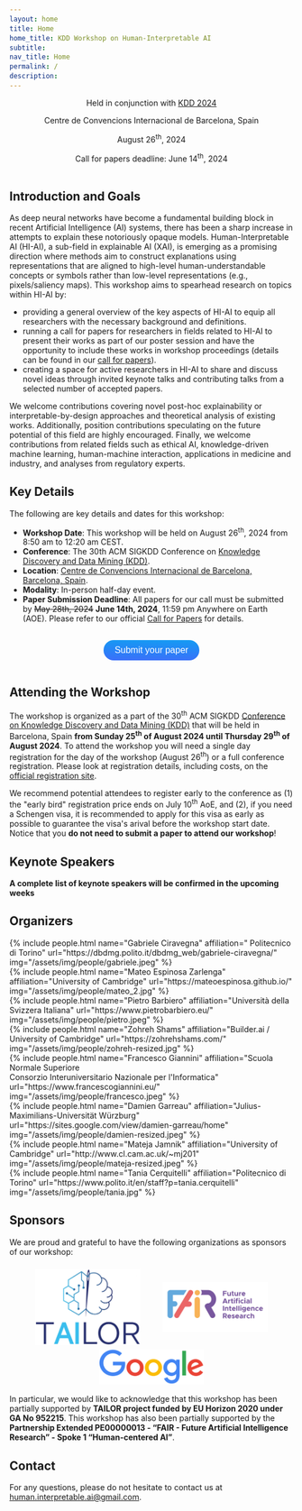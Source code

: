 ```yaml
---
layout: home
title: Home
home_title: KDD Workshop on Human-Interpretable AI
subtitle:
nav_title: Home
permalink: /
description:
---
```


<style>
    .button-submit {
    align-items: center;
    appearance: none;
    background-color: #3EB2FD;
    background-image: linear-gradient(1deg, #4F58FD, #149BF3 99%);
    background-size: calc(100% + 20px) calc(100% + 20px);
    border-radius: 100px;
    border-width: 0;
    box-shadow: none;
    box-sizing: border-box;
    color: #FFFFFF;
    cursor: pointer;
    display: inline-flex;
    font-family: CircularStd,sans-serif;
    font-size: 1rem;
    height: auto;
    justify-content: center;
    line-height: 1.5;
    padding: 6px 20px;
    position: relative;
    text-align: center;
    text-decoration: none;
    transition: background-color .2s,background-position .2s;
    user-select: none;
    -webkit-user-select: none;
    touch-action: manipulation;
    vertical-align: top;
    white-space: nowrap;
    }

    .button-submit:active,
    .button-submit:focus {
    outline: none;
    }

    .button-submit:hover {
    background-position: -20px -20px;
    }

    .button-submit:focus:not(:active) {
    box-shadow: rgba(40, 170, 255, 0.25) 0 0 0 .125em;
    }
    .logo-row {
    display: flex;
    flex-wrap: wrap;
    padding: 0 20px;
    text-align: center;
    margin-left: auto;
    margin-right: auto;
    justify-content: center;
    align-items: center;     /* vertical centering   */
    }

    /* Create four equal columns that sits next to each other */
    .logo-column {
    flex: 25%;
    max-width: 40%;
    padding: 0 20px;
    }

    .logo-column img {
    margin-top: 8px;
    vertical-align: middle;
    width: 100%;
    }

    /* Responsive layout - makes a two column-layout instead of four columns */
    @media screen and (max-width: 800px) {
    .logo-column {
        flex: 50%;
        max-width: 50%;
    }
    }

    /* Responsive layout - makes the two columns stack on top of each other instead of next to each other */
    @media screen and (max-width: 600px) {
    .logo-column {
        flex: 100%;
        max-width: 100%;
    }
    }
</style>

<div style="margin: auto; text-align: center;">
  Held in conjunction with <a href="https://kdd2024.kdd.org/">KDD 2024</a><br>

  Centre de Convencions Internacional de Barcelona, Spain<br>

  August 26<sup>th</sup>, 2024<br>

  Call for papers deadline: June 14<sup>th</sup>, 2024<br><br>
</div>

## Introduction and Goals

As deep neural networks have become a fundamental building block in recent Artificial Intelligence (AI) systems, there has been a sharp increase in attempts to explain these notoriously opaque models. Human-Interpretable AI (HI-AI), a sub-field in explainable AI (XAI), is emerging as a promising direction where methods aim to construct explanations using representations that are aligned to high-level
human-understandable concepts or symbols rather than low-level representations (e.g., pixels/saliency maps). This workshop aims to spearhead research on topics within HI-AI by:

- providing a general overview of the key aspects of HI-AI to equip all researchers with the necessary background and definitions.
- running a call for papers for researchers in fields related to HI-AI to present their works as part of our poster session and have the opportunity to include these works in workshop proceedings (details can be found in our [call for papers](/call)).
- creating a space for active researchers in HI-AI to share and discuss novel ideas through invited keynote talks and contributing talks from a selected number of accepted papers.

We welcome contributions covering novel post-hoc explainability or interpretable-by-design approaches and theoretical analysis of existing works. Additionally, position contributions speculating on the future potential of this field are highly encouraged. Finally, we welcome contributions from related fields such as ethical AI, knowledge-driven machine learning, human-machine interaction, applications in medicine and industry, and analyses from regulatory experts.

## Key Details

The following are key details and dates for this workshop:

- **Workshop Date**: This workshop will be held on August 26<sup>th</sup>, 2024 from 8:50 am to 12:20 am CEST.
- **Conference**: The 30th ACM SIGKDD Conference on [Knowledge Discovery and Data Mining (KDD)](https://kdd2024.kdd.org/).
- **Location**: [Centre de Convencions Internacional de Barcelona, Barcelona, Spain](https://ccib.es/).
- **Modality**: In-person half-day event.
- **Paper Submission Deadline**: All papers for our call must be submitted by <s>May 28th, 2024</s> <b>June 14th, 2024</b>, 11:59 pm Anywhere on Earth (AOE). Please refer to our official [Call for Papers](/call) for details.

<div style="text-align: center; margin: auto; padding-top: 3%; padding-bottom: 3%;">
    <button class="button-submit" role="button" type="submit" onclick="window.open('https://openreview.net/group?id=KDD.org/2024/Workshop/HI-AI', '_blank')">Submit your paper</button>
</div>

## Attending the Workshop

The workshop is organized as a part of the 30<sup>th</sup> ACM SIGKDD
[Conference on Knowledge Discovery and Data Mining (KDD)](https://kdd2024.kdd.org/)
that will be held in Barcelona, Spain <b>from Sunday 25<sup>th</sup> of August 2024
until Thursday 29<sup>th</sup> of August 2024</b>. To attend the workshop you will need
a single day registration for the day of the workshop (August 26<sup>th</sup>)
or a full conference registration. Please look at registration details, including
costs, on the [official registration site](https://kdd2024.kdd.org/registration/).

We recommend potential attendees to register early to the conference as
(1) the "early bird" registration price ends on July 10<sup>th</sup> AoE, and
(2), if you need a Schengen visa, it is recommended to apply for this visa as
early as possible to guarantee the visa's arival before the workshop start date.
Notice that you <b>do not need to submit a paper to attend our workshop</b>!

## Keynote Speakers

<b> A complete list of keynote speakers will be confirmed in the upcoming weeks</b>

## Organizers
  <div class="row projects pt-1 pb-1">
      <div class="col-sm-4">
          {% include people.html name="Gabriele Ciravegna" affiliation=" Politecnico di Torino" url="https://dbdmg.polito.it/dbdmg_web/gabriele-ciravegna/" img="/assets/img/people/gabriele.jpeg" %}
      </div>
      <div class="col-sm-4">
          {% include people.html name="Mateo Espinosa Zarlenga" affiliation="University of Cambridge" url="https://mateoespinosa.github.io/" img="/assets/img/people/mateo_2.jpg" %}
      </div>
      <div class="col-sm-4">
        {% include people.html name="Pietro Barbiero" affiliation="Università della Svizzera Italiana" url="https://www.pietrobarbiero.eu/" img="/assets/img/people/pietro.jpeg" %}
      </div>
      <div class="col-sm-4">
          {% include people.html name="Zohreh Shams" affiliation="Builder.ai / University of Cambridge" url="https://zohrehshams.com/" img="/assets/img/people/zohreh-resized.jpg" %}
      </div>
      <div class="col-sm-4">
          {% include people.html name="Francesco Giannini" affiliation="Scuola Normale Superiore <br> Consorzio Interuniversitario Nazionale per l'Informatica" url="https://www.francescogiannini.eu/" img="/assets/img/people/francesco.jpeg" %}
      </div>
      <div class="col-sm-4">
          {% include people.html name="Damien Garreau" affiliation="Julius-Maximilians-Universität Würzburg" url="https://sites.google.com/view/damien-garreau/home" img="/assets/img/people/damien-resized.jpeg" %}
      </div>
      <div class="col-sm-4">
          {% include people.html name="Mateja Jamnik" affiliation="University of Cambridge" url="http://www.cl.cam.ac.uk/~mj201" img="/assets/img/people/mateja-resized.jpeg" %}
      </div>
      <div class="col-sm-4">
          {% include people.html name="Tania Cerquitelli" affiliation="Politecnico di Torino" url="https://www.polito.it/en/staff?p=tania.cerquitelli" img="/assets/img/people/tania.jpg" %}
      </div>

  </div>

## Sponsors
We are proud and grateful to have the following organizations as sponsors of our workshop:

<div class="logo-row">
    <div class="logo-column">
        <a href="https://tailor-network.eu/" rel="external nofollow noopener" target="_blank"><img src="/assets/img/logo_TAILOR.jpeg"></a>
    </div>
    <div class="logo-column">
         <a href="https://fondazione-fair.it/en/" rel="external nofollow noopener" target="_blank"><img src="/assets/img/logo_FAIR_cropped.jpeg"></a>
    </div>
    <div class="logo-column">
         <a href="https://about.google/intl/en-GB/" rel="external nofollow noopener" target="_blank"><img src="/assets/img/logo_google.png"></a>
    </div>
</div>
<br>
In particular, we would like to acknowledge that this workshop has been partially
supported by <b>TAILOR project funded by EU Horizon 2020 under GA No 952215</b>. This workshop has also been partially
supported by the <b>Partnership Extended PE00000013 - “FAIR - Future Artificial Intelligence Research” -
Spoke 1 “Human-centered AI”</b>.


## Contact
For any questions, please do not hesitate to contact us at
[human.interpretable.ai@gmail.com](mailto:human.interpretable.ai@gmail.com).
